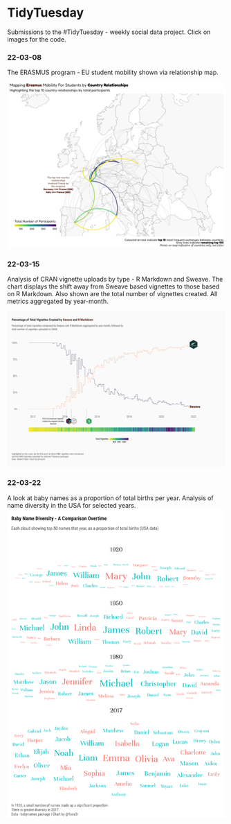 # TidyTuesday
Submissions to the #TidyTuesday - weekly social data project. Click on images for the code.

### 22-03-08
The ERASMUS program - EU student mobility shown via relationship map.

[![Country Relationship Map](https://github.com/Ya5s3r/TidyTuesday/blob/main/2022/22-03-08/Erasmus-Mobility-v2.png)](https://github.com/Ya5s3r/TidyTuesday/blob/main/2022/22-03-08/EU-Student-Mobility.Rmd)

### 22-03-15
Analysis of CRAN vignette uploads by type - R Markdown and Sweave. The chart displays the shift away from Sweave based vignettes to those based on R Markdown. Also shown are the total number of vignettes created. All metrics aggregated by year-month.

[![CRAN vignettes](https://github.com/Ya5s3r/TidyTuesday/blob/main/2022/22-03-15/cran-vignettes.png)](https://github.com/Ya5s3r/TidyTuesday/blob/main/2022/22-03-15/cran.Rmd)

### 22-03-22
A look at baby names as a proportion of total births per year. Analysis of name diversity in the USA for selected years.
![Screenshot](2022/22-03-22/babynames-wordcloud.png)